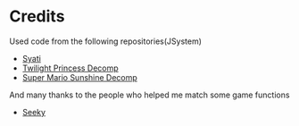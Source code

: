 # Credits

Used code from the following repositories(JSystem)
* [Syati](https://github.com/PMArkive/Syati-pretransfer)
* [Twilight Princess Decomp](https://github.com/zeldaret/tp)
* [Super Mario Sunshine Decomp](https://github.com/doldecomp/sms)

And many thanks to the people who helped me match some game functions
* [Seeky](https://github.com/SeekyCt)
